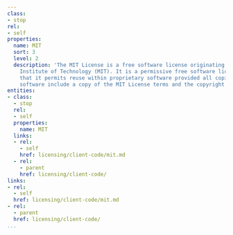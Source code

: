 ```yaml
---
class:
- stop
rel:
- self
properties:
  name: MIT
  sort: 3
  level: 2
  description: 'The MIT License is a free software license originating at the Massachusetts
    Institute of Technology (MIT). It is a permissive free software license, meaning
    that it permits reuse within proprietary software provided all copies of the licensed
    software include a copy of the MIT License terms and the copyright notice. '
entities:
- class:
  - stop
  rel:
  - self
  properties:
    name: MIT
  links:
  - rel:
    - self
    href: licensing/client-code/mit.md
  - rel:
    - parent
    href: licensing/client-code/
links:
- rel:
  - self
  href: licensing/client-code/mit.md
- rel:
  - parent
  href: licensing/client-code/
...
```

